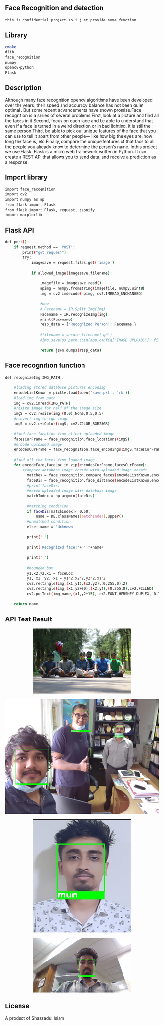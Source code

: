                                                    
  <!--[![Backers on Open Collective](https://opencollective.com/nest/backers/badge.svg)](https://opencollective.com/nest#backer)
  [![Sponsors on Open Collective](https://opencollective.com/nest/sponsors/badge.svg)](https://opencollective.com/nest#sponsor)-->
## Face Recognition and detection
```bash
this is confidential project so i just provide some function
```

## Library
```bash
cmake
dlib
face_recognition
numpy
opencv-python
Flask
```
## Description

Although many face recognition opencv algorithms have been developed over the years, their speed and accuracy balance has not been quiet optimal . But some recent advancements have shown promise.Face recognition is a series of several problems.First, look at a picture and find all the faces in it Second, focus on each face and be able to understand that even if a face is turned in a weird direction or in bad lighting, it is still the same person.Third, be able to pick out unique features of the face that you can use to tell it apart from other people— like how big the eyes are, how long the face is, etc.Finally, compare the unique features of that face to all the people you already know to determine the person’s name.
Inthis project we use Flask. Flask is a micro web framework written in Python. It can create a REST API that allows you to send data, and receive a prediction as a response.

## Import library

```bash
import face_recognition
import cv2
import numpy as np
from flask import Flask
from flask import Flask, request, jsonify
import matplotlib
```

## Flask API

```bash
def post():
	if request.method == 'POST':
		print("got request")
		try:
			imagesave = request.files.get('image')

			if allowed_image(imagesave.filename):

				imagefile = imagesave.read()
				npimg = numpy.fromstring(imagefile, numpy.uint8)
				img = cv2.imdecode(npimg, cv2.IMREAD_UNCHANGED)

                #new
				# Facename = IR.Split_Img(img)
				Facename = IR.recognizeImg(img)
				print(Facename)
				resp_data = {'Recognized Person': Facename }

				#filename = secure_filename('gh')
				#img.save(os.path.join(app.config["IMAGE_UPLOADS"], filename))
				
				return json.dumps(resp_data)
```

## Face recognition function

```bash
def recognizeImg(IMG_PATH):

	#loading stored database pictures encoding
	encodeListKnown = pickle.load(open('save.pkl', 'rb'))
	#load img from path
	img = cv2.imread(IMG_PATH)
	#resize image for half of the image size
	imgS = cv2.resize(img,(0,0),None,0.5,0.5)
	#convert img to rgb image
	imgS = cv2.cvtColor(imgS, cv2.COLOR_BGR2RGB)

	#find face location from client uploaded image
	facesCurFrame = face_recognition.face_locations(imgS)
	#encode uploaded image
	encodesCurFrame = face_recognition.face_encodings(imgS,facesCurFrame)

	#find all the faces from loaded image
	for encodeFace,faceLoc in zip(encodesCurFrame,facesCurFrame):
		#compare database image encode with uploaded image encode
	      matches = face_recognition.compare_faces(encodeListKnown,encodeFace)
	      faceDis = face_recognition.face_distance(encodeListKnown,encodeFace)
	      #print(faceDis)
	      #match uploaded image with database image
	      matchIndex = np.argmin(faceDis)

	      #matching condition
	      if faceDis[matchIndex]< 0.50:
	          name = DE.classNames[matchIndex].upper()
          #unmatched condition
	      else: name = 'Unknown'

	      print(" ")

	      print('Recognized face:'+ " "+name)

	      print(" ")

	      #bounded box 
	      y1,x2,y2,x1 = faceLoc
	      y1, x2, y2, x1 = y1*2,x2*2,y2*2,x1*2
	      cv2.rectangle(img,(x1,y1),(x2,y2),(0,255,0),2)
	      cv2.rectangle(img,(x1,y2+20),(x2,y2),(0,255,0),cv2.FILLED)
	      cv2.putText(img,name,(x1,y2+15), cv2.FONT_HERSHEY_DUPLEX, 0.75, (255, 255, 255), 2)

	return name 
```
## API Test Result

<p align="center">
  <a  target="blank"><img src="https://github.com/MunPotter/FaceRec/blob/main/mun-00_19_55.jpg" width="320" alt="img" /></a>
</p>
<p align="center">
  <a  target="blank"><img src="https://github.com/MunPotter/FaceRec/blob/main/Unknown-15_28_11.jpg" /></a>
</p>

<p align="center">
  <a  target="blank"><img src="https://github.com/MunPotter/FaceRec/blob/main/mun-10_19_56.jpg" width="320" alt="img" /></a>
</p>
<p align="center">
  <a  target="blank"><img src="https://github.com/MunPotter/FaceRec/blob/main/mun-12_26_16.jpg" width="320" alt="img" /></a>
</p>


## License
A product of Shazzadul Islam
